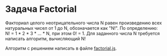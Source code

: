 # Задача Factorial

Факториал целого неотрицательного числа N равен произведению всех натуральных чисел от 1 до N, обозначается как "N!".
По определению: N! = 1 * 2 * 3 * ... * N, при этом 0! = 1. Для заданного числа N требуется написать алгоритм,
вычисляющий N!

Алгоритм с решением написать в файле [factorial.js](factorial.js). 

